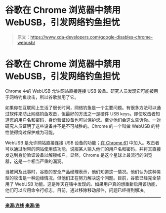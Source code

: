# 谷歌在 Chrome 浏览器中禁用 WebUSB，引发网络钓鱼担忧

> 原文：<https://www.xda-developers.com/google-disables-chrome-webusb/>

# 谷歌在 Chrome 浏览器中禁用 WebUSB，引发网络钓鱼担忧

Chrome 中的 WebUSB 允许网站直接连接 USB 设备。研究人员发现它可能被用于网络钓鱼攻击，所以谷歌禁用了它。

如果你在互联网上生活了很长时间，网络钓鱼是一个主要问题。有很多方法可以通过软件来防止网络钓鱼攻击，但最好的方法之一是硬件 USB keys。即使攻击者知道您的用户名和密码，身份验证设备也可以保护您。至少他们会这么告诉你。一对研究人员证明了这些设备并不是不可战胜的。Chrome 的一个叫做 WebUSB 的特性使得绕过保护成为可能。

WebUSB 是允许网站直接连接 USB 设备的功能；[在 Chrome 61](https://www.xda-developers.com/google-chrome-61-beta-web-share-api/) 中加入。攻击者可以通过附带的网站使用该功能，说服某人输入他们的用户名和密码，并将其直接发送到身份验证设备以解锁帐户。显然，Chrome 是这个星球上最流行的浏览器，这是一个相当严重的漏洞。

当被问及此事时，谷歌的安全产品经理表示，他们知道这一情况。他们认为这种类型的攻击是一种边缘情况，但他们正在努力解决这个问题。目前，谷歌已经完全禁用了 WebUSB 功能。这是昨天在铬中发现的。如果用户真的想重新启用该功能，他们可以应用命令行标志。目前，通过移除移动部件，问题已经得到解决。

* * *

[**来源:连线**](https://www.wired.com/story/chrome-yubikey-phishing-webusb/) [**来源:铬**](https://bugs.chromium.org/p/chromium/issues/detail?id=819197#c11)